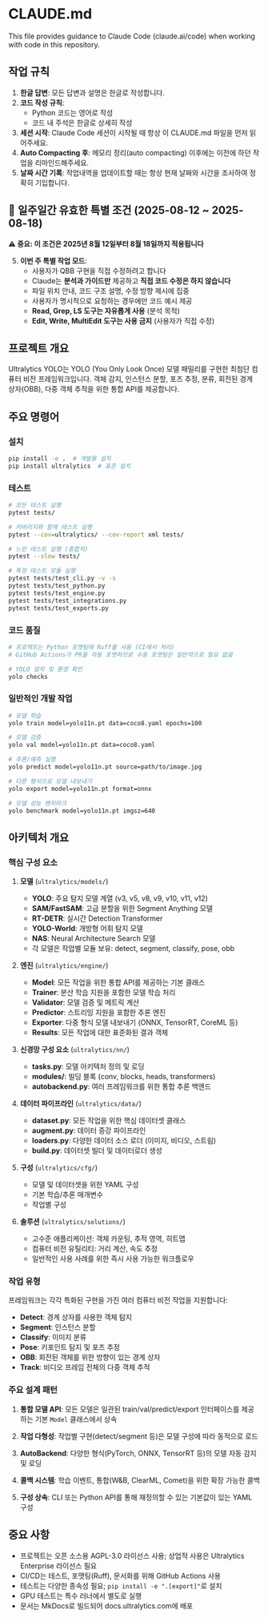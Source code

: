 # CLAUDE.md

This file provides guidance to Claude Code (claude.ai/code) when working with code in this repository.

## 작업 규칙

1. **한글 답변**: 모든 답변과 설명은 한글로 작성합니다.
2. **코드 작성 규칙**: 
   - Python 코드는 영어로 작성
   - 코드 내 주석은 한글로 상세히 작성
3. **세션 시작**: Claude Code 세션이 시작될 때 항상 이 CLAUDE.md 파일을 먼저 읽어주세요.
4. **Auto Compacting 후**: 메모리 정리(auto compacting) 이후에는 이전에 하던 작업을 리마인드해주세요.
5. **날짜 시간 기록**: 작업내역을 업데이트할 때는 항상 현재 날짜와 시간을 조사하여 정확히 기입합니다.

## 📅 일주일간 유효한 특별 조건 (2025-08-12 ~ 2025-08-18)

**⚠️ 중요: 이 조건은 2025년 8월 12일부터 8월 18일까지 적용됩니다**

5. **이번 주 특별 작업 모드**: 
   - 사용자가 QBB 구현을 직접 수정하려고 합니다
   - Claude는 **분석과 가이드만** 제공하고 **직접 코드 수정은 하지 않습니다**
   - 파일 위치 안내, 코드 구조 설명, 수정 방향 제시에 집중
   - 사용자가 명시적으로 요청하는 경우에만 코드 예시 제공
   - **Read, Grep, LS 도구는 자유롭게 사용** (분석 목적)
   - **Edit, Write, MultiEdit 도구는 사용 금지** (사용자가 직접 수정)

## 프로젝트 개요

Ultralytics YOLO는 YOLO (You Only Look Once) 모델 패밀리를 구현한 최첨단 컴퓨터 비전 프레임워크입니다. 객체 감지, 인스턴스 분할, 포즈 추정, 분류, 회전된 경계 상자(OBB), 다중 객체 추적을 위한 통합 API를 제공합니다.

## 주요 명령어

### 설치
```bash
pip install -e .  # 개발용 설치
pip install ultralytics  # 표준 설치
```

### 테스트
```bash
# 모든 테스트 실행
pytest tests/

# 커버리지와 함께 테스트 실행
pytest --cov=ultralytics/ --cov-report xml tests/

# 느린 테스트 실행 (종합적)
pytest --slow tests/

# 특정 테스트 모듈 실행
pytest tests/test_cli.py -v -s
pytest tests/test_python.py
pytest tests/test_engine.py
pytest tests/test_integrations.py
pytest tests/test_exports.py
```

### 코드 품질
```bash
# 프로젝트는 Python 포맷팅에 Ruff를 사용 (CI에서 처리)
# GitHub Actions가 PR을 자동 포맷하므로 수동 포맷팅은 일반적으로 필요 없음

# YOLO 설치 및 환경 확인
yolo checks
```

### 일반적인 개발 작업
```bash
# 모델 학습
yolo train model=yolo11n.pt data=coco8.yaml epochs=100

# 모델 검증
yolo val model=yolo11n.pt data=coco8.yaml

# 추론/예측 실행
yolo predict model=yolo11n.pt source=path/to/image.jpg

# 다른 형식으로 모델 내보내기
yolo export model=yolo11n.pt format=onnx

# 모델 성능 벤치마크
yolo benchmark model=yolo11n.pt imgsz=640
```

## 아키텍처 개요

### 핵심 구성 요소

1. **모델** (`ultralytics/models/`)
   - **YOLO**: 주요 탐지 모델 계열 (v3, v5, v8, v9, v10, v11, v12)
   - **SAM/FastSAM**: 고급 분할을 위한 Segment Anything 모델
   - **RT-DETR**: 실시간 Detection Transformer
   - **YOLO-World**: 개방형 어휘 탐지 모델
   - **NAS**: Neural Architecture Search 모델
   - 각 모델은 작업별 모듈 보유: detect, segment, classify, pose, obb

2. **엔진** (`ultralytics/engine/`)
   - **Model**: 모든 작업을 위한 통합 API를 제공하는 기본 클래스
   - **Trainer**: 분산 학습 지원을 포함한 모델 학습 처리
   - **Validator**: 모델 검증 및 메트릭 계산
   - **Predictor**: 스트리밍 지원을 포함한 추론 엔진
   - **Exporter**: 다중 형식 모델 내보내기 (ONNX, TensorRT, CoreML 등)
   - **Results**: 모든 작업에 대한 표준화된 결과 객체

3. **신경망 구성 요소** (`ultralytics/nn/`)
   - **tasks.py**: 모델 아키텍처 정의 및 로딩
   - **modules/**: 빌딩 블록 (conv, blocks, heads, transformers)
   - **autobackend.py**: 여러 프레임워크를 위한 통합 추론 백엔드

4. **데이터 파이프라인** (`ultralytics/data/`)
   - **dataset.py**: 모든 작업을 위한 핵심 데이터셋 클래스
   - **augment.py**: 데이터 증강 파이프라인
   - **loaders.py**: 다양한 데이터 소스 로더 (이미지, 비디오, 스트림)
   - **build.py**: 데이터셋 빌더 및 데이터로더 생성

5. **구성** (`ultralytics/cfg/`)
   - 모델 및 데이터셋을 위한 YAML 구성
   - 기본 학습/추론 매개변수
   - 작업별 구성

6. **솔루션** (`ultralytics/solutions/`)
   - 고수준 애플리케이션: 객체 카운팅, 추적 영역, 히트맵
   - 컴퓨터 비전 유틸리티: 거리 계산, 속도 추정
   - 일반적인 사용 사례를 위한 즉시 사용 가능한 워크플로우

### 작업 유형

프레임워크는 각각 특화된 구현을 가진 여러 컴퓨터 비전 작업을 지원합니다:
- **Detect**: 경계 상자를 사용한 객체 탐지
- **Segment**: 인스턴스 분할
- **Classify**: 이미지 분류
- **Pose**: 키포인트 탐지 및 포즈 추정
- **OBB**: 회전된 객체를 위한 방향이 있는 경계 상자
- **Track**: 비디오 프레임 전체의 다중 객체 추적

### 주요 설계 패턴

1. **통합 모델 API**: 모든 모델은 일관된 train/val/predict/export 인터페이스를 제공하는 기본 `Model` 클래스에서 상속

2. **작업 다형성**: 작업별 구현(detect/segment 등)은 모델 구성에 따라 동적으로 로드

3. **AutoBackend**: 다양한 형식(PyTorch, ONNX, TensorRT 등)의 모델 자동 감지 및 로딩

4. **콜백 시스템**: 학습 이벤트, 통합(W&B, ClearML, Comet)을 위한 확장 가능한 콜백

5. **구성 상속**: CLI 또는 Python API를 통해 재정의할 수 있는 기본값이 있는 YAML 구성

## 중요 사항

- 프로젝트는 오픈 소스용 AGPL-3.0 라이선스 사용; 상업적 사용은 Ultralytics Enterprise 라이선스 필요
- CI/CD는 테스트, 포맷팅(Ruff), 문서화를 위해 GitHub Actions 사용
- 테스트는 다양한 종속성 필요; `pip install -e ".[export]"`로 설치
- GPU 테스트는 특수 러너에서 별도로 실행
- 문서는 MkDocs로 빌드되어 docs.ultralytics.com에 배포